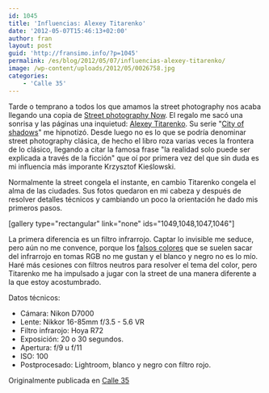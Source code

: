 ```yaml
---
id: 1045
title: 'Influencias: Alexey Titarenko'
date: '2012-05-07T15:46:13+02:00'
author: fran
layout: post
guid: 'http://fransimo.info/?p=1045'
permalink: /es/blog/2012/05/07/influencias-alexey-titarenko/
image: /wp-content/uploads/2012/05/0026758.jpg
categories:
    - 'Calle 35'
---
```


Tarde o temprano a todos los que amamos la street photography nos acaba llegando una copia de <a title="Street Photography Now / Sophie Howarth, Stephen McLaren " href="http://amzn.to/1nPcTNa" target="_blank" rel="noopener noreferrer">Street photography Now</a>. El regalo me sacó una sonrisa y las páginas una inquietud: <a href="http://www.alexeytitarenko.com/">Alexey Titarenko</a>. Su serie "<a href="http://www.alexeytitarenko.com/port_cityshadows.html">City of shadows</a>" me hipnotizó. Desde luego no es lo que se podría denominar street photography clásica, de hecho el libro roza varias veces la frontera de lo clásico, llegando a citar la famosa frase "la realidad solo puede ser explicada a través de la ficción" que oí por primera vez del que sin duda es mi influencia más imporante Krzysztof Kieślowski.

Normalmente la street congela el instante, en cambio Titarenko congela el alma de las ciudades. Sus fotos quedaron en mi cabeza y después de resolver detalles técnicos y cambiando un poco la orientación he dado mis primeros pasos.

[gallery type="rectangular" link="none" ids="1049,1048,1047,1046"]

La primera diferencia es un filtro infrarrojo. Captar lo invisible me seduce, pero aún no me convence, porque los <a href="http://vimeo.com/10560793">falsos colores</a> que se suelen sacar del infrarrojo en tomas RGB no me gustan y el blanco y negro no es lo mío. Haré más cesiones con filtros neutros para resolver el tema del color, pero Titarenko me ha impulsado a jugar con la street de una manera diferente a la que estoy acostumbrado.

Datos técnicos:
<ul>
 	<li>Cámara: Nikon D7000</li>
 	<li>Lente: Nikkor 16-85mm f/3.5 - 5.6 VR</li>
 	<li>Filtro infrarojo: Hoya R72</li>
 	<li>Exposición: 20 o 30 segundos.</li>
 	<li>Apertura: f/9 u f/11</li>
 	<li>ISO: 100</li>
 	<li>Postprocesado: Lightroom, blanco y negro con filtro rojo.</li>
</ul>
Originalmente publicada en <a href="http://calle35.com/influencias-alexey-titarenko/">Calle 35</a>
<img src="http://fransimo.info/wp-content/themes/phT/images/1px_white.gif" alt="">